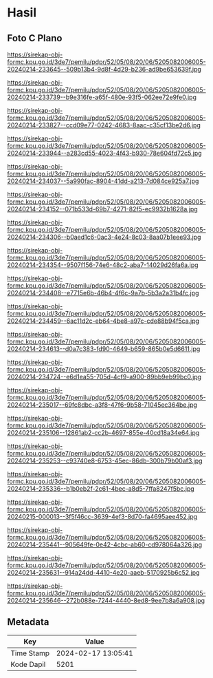 # Hasil

## Foto C Plano

https://sirekap-obj-formc.kpu.go.id/3de7/pemilu/pdpr/52/05/08/20/06/5205082006005-20240214-233645--509b13b4-9d8f-4d29-b236-ad9be653639f.jpg

https://sirekap-obj-formc.kpu.go.id/3de7/pemilu/pdpr/52/05/08/20/06/5205082006005-20240214-233739--b9e316fe-a65f-480e-93f5-062ee72e9fe0.jpg

https://sirekap-obj-formc.kpu.go.id/3de7/pemilu/pdpr/52/05/08/20/06/5205082006005-20240214-233827--ccd09e77-0242-4683-8aac-c35cf13be2d6.jpg

https://sirekap-obj-formc.kpu.go.id/3de7/pemilu/pdpr/52/05/08/20/06/5205082006005-20240214-233944--a283cd55-4023-4f43-b930-78e604fd72c5.jpg

https://sirekap-obj-formc.kpu.go.id/3de7/pemilu/pdpr/52/05/08/20/06/5205082006005-20240214-234037--5a990fac-8904-41dd-a213-7d084ce925a7.jpg

https://sirekap-obj-formc.kpu.go.id/3de7/pemilu/pdpr/52/05/08/20/06/5205082006005-20240214-234152--071b533d-69b7-4271-82f5-ec9932b1628a.jpg

https://sirekap-obj-formc.kpu.go.id/3de7/pemilu/pdpr/52/05/08/20/06/5205082006005-20240214-234306--b0aed1c6-0ac3-4e24-8c03-8aa07b1eee93.jpg

https://sirekap-obj-formc.kpu.go.id/3de7/pemilu/pdpr/52/05/08/20/06/5205082006005-20240214-234354--9507f156-74e6-48c2-aba7-14029d26fa6a.jpg

https://sirekap-obj-formc.kpu.go.id/3de7/pemilu/pdpr/52/05/08/20/06/5205082006005-20240214-234408--e7715e6b-46b4-4f6c-9a7b-5b3a2a31b4fc.jpg

https://sirekap-obj-formc.kpu.go.id/3de7/pemilu/pdpr/52/05/08/20/06/5205082006005-20240214-234459--6ac11d2c-eb64-4be8-a97c-cde88b94f5ca.jpg

https://sirekap-obj-formc.kpu.go.id/3de7/pemilu/pdpr/52/05/08/20/06/5205082006005-20240214-234613--d0a7c383-fd90-4649-b659-865b0e5d6611.jpg

https://sirekap-obj-formc.kpu.go.id/3de7/pemilu/pdpr/52/05/08/20/06/5205082006005-20240214-234724--e6d1ea55-705d-4cf9-a900-89bb9eb99bc0.jpg

https://sirekap-obj-formc.kpu.go.id/3de7/pemilu/pdpr/52/05/08/20/06/5205082006005-20240214-235017--69fc8dbc-a3f8-47f6-9b58-71045ec364be.jpg

https://sirekap-obj-formc.kpu.go.id/3de7/pemilu/pdpr/52/05/08/20/06/5205082006005-20240214-235106--12861ab2-cc2b-4697-855e-40cd18a34e64.jpg

https://sirekap-obj-formc.kpu.go.id/3de7/pemilu/pdpr/52/05/08/20/06/5205082006005-20240214-235253--c93740e8-6753-45ec-86db-300b79b00af3.jpg

https://sirekap-obj-formc.kpu.go.id/3de7/pemilu/pdpr/52/05/08/20/06/5205082006005-20240214-235336--b1b0eb2f-2c61-4bec-a8d5-7ffa8247f5bc.jpg

https://sirekap-obj-formc.kpu.go.id/3de7/pemilu/pdpr/52/05/08/20/06/5205082006005-20240215-000013--3f5f46cc-3639-4ef3-8d70-fa4695aee452.jpg

https://sirekap-obj-formc.kpu.go.id/3de7/pemilu/pdpr/52/05/08/20/06/5205082006005-20240214-235441--905649fe-0e42-4cbc-ab60-cd978064a326.jpg

https://sirekap-obj-formc.kpu.go.id/3de7/pemilu/pdpr/52/05/08/20/06/5205082006005-20240214-235631--914a24dd-4410-4e20-aaeb-5170925b6c52.jpg

https://sirekap-obj-formc.kpu.go.id/3de7/pemilu/pdpr/52/05/08/20/06/5205082006005-20240214-235646--272b088e-7244-4440-8ed8-9ee7b8a6a908.jpg


## Metadata

| Key        | Value               |
| ---------- | ------------------- |
| Time Stamp | 2024-02-17 13:05:41 |
| Kode Dapil | 5201                |



